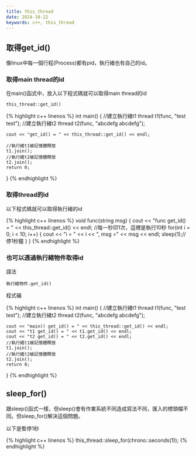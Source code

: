 ```yaml
---
title: this_thread
date: 2024-10-22
keywords: c++, this_thread
---
```


## 取得get_id()

像linux中每一個行程(Process)都有pid，執行緒也有自己的id。

### 取得main thread的id

在main()函式中，放入以下程式碼就可以取得main thread的id

```
this_thread::get_id()
```


{% highlight c++ linenos %}
int main() {
    //建立執行緒t1
    thread t1(func, "test test");
    //建立執行緒t2
    thread t2(func, "abcdefg abcdefg");
    
    cout << "get_id() = " << this_thread::get_id() << endl;
    
    //執行緒t1被記憶體釋放
    t1.join();
    //執行緒t2被記憶體釋放
    t2.join();
    return 0;
}
{% endhighlight %}

### 取得thread的id

以下程式碼就可以取得執行緒的id

{% highlight c++ linenos %}
void func(string msg) {
    cout << "func get_id() = " << this_thread::get_id() << endl;
    //每一秒印1次，這裡是執行10秒
    for(int i = 0; i < 10; i++) {
        cout << "i = " << i << ", msg =" << msg << endl;
        sleep(1);//停1秒鐘
    }
}
{% endhighlight %}

### 也可以透過執行緒物件取得id

語法

```
執行緒物件.get_id()
```

程式碥

{% highlight c++ linenos %}
int main() {
    //建立執行緒t1
    thread t1(func, "test test");
    //建立執行緒t2
    thread t2(func, "abcdefg abcdefg");
    
    cout << "main() get_id() = " << this_thread::get_id() << endl;
    cout << "t1 get_id() = " << t1.get_id() << endl;
    cout << "t2 get_id() = " << t2.get_id() << endl;
    //執行緒t1被記憶體釋放
    t1.join();
    //執行緒t2被記憶體釋放
    t2.join();
    return 0;
}
{% endhighlight %}

## sleep_for()

跟sleep()函式一樣，但sleep()會有作業系統不同造成寫法不同，匯入的標頭檔不同。但sleep_for()解決這個問題。

以下是暫停1秒

{% highlight c++ linenos %}
this_thread::sleep_for(chrono::seconds(1));
{% endhighlight %}